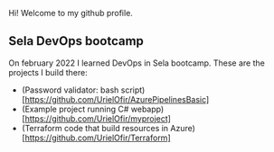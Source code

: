 Hi! Welcome to my github profile.

## Sela DevOps bootcamp  
On february 2022 I learned DevOps in Sela bootcamp.
These are the projects I build there:
- (Password validator: bash script)[https://github.com/UrielOfir/AzurePipelinesBasic]
- (Example project running C# webapp)[https://github.com/UrielOfir/myproject]
- (Terraform code that build resources in Azure)[https://github.com/UrielOfir/Terraform]
